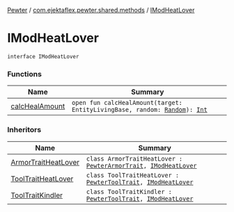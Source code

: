 [Pewter](../../index.md) / [com.ejektaflex.pewter.shared.methods](../index.md) / [IModHeatLover](./index.md)

# IModHeatLover

`interface IModHeatLover`

### Functions

| Name | Summary |
|---|---|
| [calcHealAmount](calc-heal-amount.md) | `open fun calcHealAmount(target: EntityLivingBase, random: `[`Random`](http://docs.oracle.com/javase/6/docs/api/java/util/Random.html)`): `[`Int`](https://kotlinlang.org/api/latest/jvm/stdlib/kotlin/-int/index.html) |

### Inheritors

| Name | Summary |
|---|---|
| [ArmorTraitHeatLover](../../com.ejektaflex.pewter.mods.betterwithmods/-armor-trait-heat-lover/index.md) | `class ArmorTraitHeatLover : `[`PewterArmorTrait`](../../com.ejektaflex.pewter.api.core.traits/-pewter-armor-trait/index.md)`, `[`IModHeatLover`](./index.md) |
| [ToolTraitHeatLover](../../com.ejektaflex.pewter.mods.betterwithmods/-tool-trait-heat-lover/index.md) | `class ToolTraitHeatLover : `[`PewterToolTrait`](../../com.ejektaflex.pewter.api.core.traits/-pewter-tool-trait/index.md)`, `[`IModHeatLover`](./index.md) |
| [ToolTraitKindler](../../com.ejektaflex.pewter.mods.unused/-tool-trait-kindler/index.md) | `class ToolTraitKindler : `[`PewterToolTrait`](../../com.ejektaflex.pewter.api.core.traits/-pewter-tool-trait/index.md)`, `[`IModHeatLover`](./index.md) |
